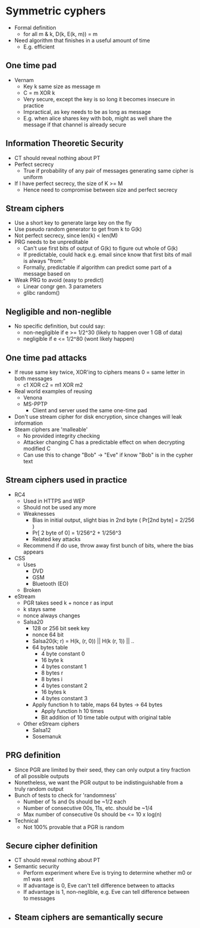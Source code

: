 # Symmetric cyphers

- Formal definition
  - for all m & k, D(k, E(k, m)) = m
- Need algorithm that finishes in a useful amount of time
  - E.g. efficient
  
## One time pad

- Vernam 
  - Key k same size as message m
  - C = m XOR k
  - Very secure, except the key is so long it becomes insecure in practice
  - Impractical, as key needs to be as long as message
  - E.g. when alice shares key with bob, might as well share the message if that channel is already secure
  
  
## Information Theoretic Security

- CT should reveal nothing about PT
- Perfect secrecy
  - True if probability of any pair of messages generating same cipher is uniform
- If I have perfect secrecy, the size of K >= M
  - Hence need to compromise between size and perfect secrecy

## Stream ciphers

- Use a short key to generate large key on the fly
- Use pseudo random generator to get from k to G(k)
- Not perfect secrecy, since len(k) < len(M)
- PRG needs to be unpreditable
  - Can't use first bits of output of G(k) to figure out whole of G(k)
  - If predictable, could hack e.g. email since know that first bits of mail is always "from:"
  - Formally, predictable if algorithm can predict some part of a message based on 
- Weak PRG to avoid (easy to predict)
  - Linear congr gen. 3 parameters
  - glibc random()

## Negligible and non-neglible

- No specific definition, but could say:
  - non-negligible if e >= 1/2^30 (likely to happen over 1 GB of data)
  - negligible if e <= 1/2^80 (wont likely happen) 
  
## One time pad attacks
 
- If reuse same key twice, XOR'ing to ciphers means 0 = same letter in both messages
  - c1 XOR c2 = m1 XOR m2
- Real world examples of reusing 
  - Venona
  - MS-PPTP
    - Client and server used the same one-time pad
- Don't use stream cipher for disk encryption, since changes will leak information
- Steam ciphers are 'malleable'
  - No provided integrity checking
  - Attacker changing C has a predictable effect on when decrypting modified C
  - Can use this to change "Bob" -> "Eve" if know "Bob" is in the cypher text 
  
## Stream ciphers used in practice

- RC4
  - Used in HTTPS and WEP
  - Should not be used any more
  - Weaknesses
    - Bias in initial output, slight bias in 2nd byte ( Pr[2nd byte] = 2/256 )
    - Pr[ 2 byte of 0] = 1/256^2 + 1/256^3
    - Related key attacks
  - Recommend if do use, throw away first bunch of bits, where the bias appears 
- CSS
  - Uses
    - DVD
    - GSM
    - Bluetooth (EO)
  - Broken
- eStream
  - PGR takes seed k + nonce r as input
  - k stays same
  - nonce always changes
  - Salsa20
    - 128 or 256 bit seek key
    - nonce 64 bit
    - Salsa20(k; r) = H(k, (r, 0)) || H(k (r, 1)) || ..
    - 64 bytes table
      - 4 byte constant 0
      - 16 byte k
      - 4 bytes constant 1
      - 8 bytes r
      - 8 bytes i
      - 4 bytes constant 2
      - 16 bytes k
      - 4 bytes constant 3
    - Apply function h to table, maps 64 bytes -> 64 bytes
      - Apply function h 10 times
      - Bit addition of 10 time table output with original table
  - Other eStream ciphers
    - Salsa12
    - Sosemanuk

## PRG definition

- Since PGR are limited by their seed, they can only output a tiny fraction of all possible outputs
- Nonetheless, we want the PGR output to be indistinguishable from a truly random output
- Bunch of tests to check for 'randomness'
  - Number of 1s and 0s should be ~1/2 each
  - Number of consecutive 00s, 11s, etc. should be ~1/4
  - Max number of consecutive 0s should be <= 10 x log(n)
- Technical
  - Not 100% provable that a PGR is random

## Secure cipher definition

- CT should reveal nothing about PT
- Semantic security
  - Perform experiment where Eve is trying to determine whether m0 or m1 was sent
  - If advantage is 0, Eve can't tell difference between to attacks
  - If advantage is 1, non-neglible, e.g. Eve can tell difference between to messages
- Steam ciphers are semantically secure
  - 

  
   